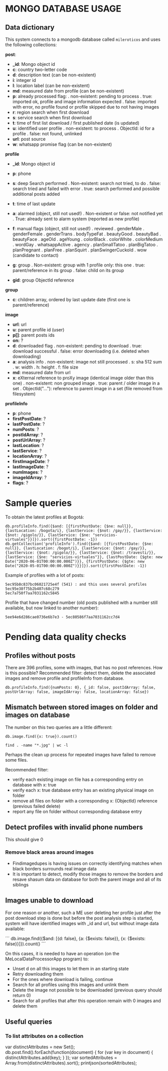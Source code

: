 # MONGO DATABASE USAGE

## Data dictionary
This system connects to a mongodb database called `mileroticos` and uses the following collections:

**post**:
  - **_id**: Mongo object id
  - **c**: country two-letter code
  - **d**: description text (can be non-existent)
  - **i**: integer id
  - **l**: location label (can be non-existent)
  - **md**: measured date from profile (can be non-existent)
  - **p**: already processed flag:
     . non-existent: pending to process
     . true: imported ok, profile and image information expected
     . false: imported with error, no profile found or profile skipped due to not having images
  - **r**: region search when first download
  - **s**: service search when first download
  - **t**: time of first list download / first published date (is updated)
  - **u**: identified user profile
     . non-existent: to process
     . ObjectId: id for a profile
     . false: not found, unlinked
  - **url**: post source
  - **w**: whatsapp promise flag (can be non-existent)

**profile**
  - **_id**: Mongo object id
  - **p**: phone
  - **s**: deep Search performed
    . Non-existent: search not tried, to do
    . false: search tried and failed with error
    . true: search performed and possible additional posts added
  - **t**: time of last update

  - **a**: alarmed (object, still not used!)
    . Non-existent or false: not notified yet
    . True: already sent to alarm system (reported as new profile)
  - **f**: manual flags (object, still not used!)
    . reviewed
    . genderMale
    . genderFemale
    . genderTrans
    . bodyTypeFat
    . beautyGood
    . beautyBad
    . beautyFace
    . ageOld
    . ageYoung
    . colorBlack
    . colorWhite
    . colorMedium
    . wordGay
    . whatsappActive
    . agency
    . planSmallTatoo
    . planBigTatoo
    . planPregnant
    . planFree
    . planSquirt
    . planSwingerCuckold
    . wow (candidate to contact)
  - **g**: group
    . Non-existent: group with 1 profile only: this one
    . true: parent/reference in its group
    . false: child on its group
  - **gid**: group ObjectId reference

**group**
  - **c**: children array, ordered by last update date (first one is parent/reference)

**image**
  - **url**: url
  - **u**: parent profile id (user)
  - **p[]**: parent posts ids
  - **on:** ?
  - **d**: downloaded flag
    . non-existent: pending to download
    . true: download successful
    . false: error downloading (i.e. deleted when downloading)
  - **a**: analysis info
    . non-existent: image not still processed
    . s: sha 512 sum
    . w: width
    . h: height
    . f: file size
  - **md**: measured date from url
  - **x**: eXternal reference to proXy image (identical image older than this one)
    . non-existent: non grouped image
    . true: parent / older image in a set
    . ObjectId("..."): reference to parent image in a set (file removed from filesystem)

**profileInfo**
  - **p**: phone
  - **firstPostDate**: ?
  - **lastPostDate**: ?
  - **numPosts**: ?
  - **postIdArray**: ?
  - **postUrlArray**: ?
  - **lastLocation**: ?
  - **lastService**: ?
  - **locationArray**: ?
  - **firstImageDate**: ?
  - **lastImageDate**: ?
  - **numImages**: ?
  - **imageIdArray**: ?
  - **flags**: ?

# Sample queries

To obtain the latest profiles at Bogotá:
```
db.profileInfo.find({$and: [{firstPostDate: {$ne: null}}, {lastLocation: /bogota/i}, {lastService: {$not: /gay/}}, {lastService: {$not: /gigolo/}}, {lastService: {$ne: "servicios-virtuales"}}]}).sort({firstPostDate: -1})
db.getCollection('profileInfo').find({$and: [{firstPostDate: {$ne: null}}, {lastLocation: /bogot/i}, {lastService: {$not: /gay/}}, {lastService: {$not: /gigolo/}}, {lastService: {$not: /travesti/}}, {lastService: {$ne: "servicios-virtuales"}}, {lastPostDate: {$gte: new Date("2020-06-01T00:00:00.000Z")}}, {firstPostDate: {$gte: new Date("2020-05-01T00:00:00.000Z")}}]}).sort({firstPostDate: -1})
```

Example of profiles with a lot of posts:

    5ec95b8c837bc06021725e4f (541) : and this uses several profiles
    5ec95e38f75b2b407c68c279
    5ec7a750f7aa7031162c5845

Profile that have changed number (old posts published with a number still available, but now linked to another number):

    5ee94e6d286cae0736e6b7e3 - 5ec80586f7aa7031162cc7d4

# Pending data quality checks

## Profiles without posts

There are 396 profiles, some with images, that has no post references. How is this possible?
Recommended filter: detect them, delete the associated images and remove profile and profileInfo from database.


```
db.profileInfo.find({numPosts: 0}, {_id: false, postIdArray: false, postUrlArray: false, imageIdArray: false, locationArray: false})
```

## Mismatch between stored images on folder and images on database


The number on this two queries are a little different:

```
db.image.find({x: true}).count()
```

```
find . -name "*.jpg" | wc -l
```

Perhaps the clean up process for repeated images have failed to remove some files.

Recommended filter:
- verify each existing image on file has a corresponding entry on database with x: true
- verify each x: true database entry has an existing physical image on folder
- remove all files on folder with a corresponding x: {ObjectId} reference (previous failed delete)
- report any file on folder without corresponding database entry

## Detect profiles with invalid phone numbers

This should give 0

### Remove black areas around images

- Findimagedupes is having issues on correctly identifying matches when black borders surrounds real
  image data
- It is important to detect, modify those images to remove the borders and resave shasum
  data on database for both the parent image and all of its siblings

## Images unable to download

For one reason or another, such a ME user deleting her profile just after the post download step is done
but before the post analysis step is started, system will have identified images with _id and url, but
without image data available:

´´´
db.image.find({$and: [{d: false}, {a: {$exists: false}}, {x: {$exists: false}}]}).count()
´´´

On this cases, it is needed to have an operation (on the MeLocalDataProcessorApp program) to:
- Unset d on all this images to let them in an starting state
- Retry downloading them
- For the ones where download is failing, continue
- Search for all profiles using this images and unlink them
- Delete the image not possible to be downloaded (previous query should return 0)
- Search for all profiles that after this operation remain with 0 images and delete them

## Useful queries

### To list attributes on a collection

var distinctAttributes = new Set();
db.post.find().forEach(function(document) {
    for (var key in document) {
        distinctAttributes.add(key);
    }
});
var sortedAttributes = Array.from(distinctAttributes).sort();
printjson(sortedAttributes);
